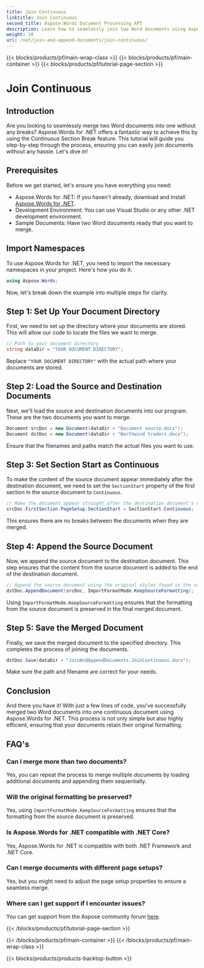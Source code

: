 ```yaml
---
title: Join Continuous
linktitle: Join Continuous
second_title: Aspose.Words Document Processing API
description: Learn how to seamlessly join two Word documents using Aspose.Words for .NET. Follow our step-by-step guide for a smooth and efficient document merge.
weight: 10
url: /net/join-and-append-documents/join-continuous/
---
```


{{< blocks/products/pf/main-wrap-class >}}
{{< blocks/products/pf/main-container >}}
{{< blocks/products/pf/tutorial-page-section >}}

# Join Continuous

## Introduction

Are you looking to seamlessly merge two Word documents into one without any breaks? Aspose.Words for .NET offers a fantastic way to achieve this by using the Continuous Section Break feature. This tutorial will guide you step-by-step through the process, ensuring you can easily join documents without any hassle. Let's dive in!

## Prerequisites

Before we get started, let's ensure you have everything you need:

- Aspose.Words for .NET: If you haven't already, download and install [Aspose.Words for .NET](https://releases.aspose.com/words/net/).
- Development Environment: You can use Visual Studio or any other .NET development environment.
- Sample Documents: Have two Word documents ready that you want to merge.

## Import Namespaces

To use Aspose.Words for .NET, you need to import the necessary namespaces in your project. Here's how you do it:

```csharp
using Aspose.Words;
```

Now, let's break down the example into multiple steps for clarity.

## Step 1: Set Up Your Document Directory

First, we need to set up the directory where your documents are stored. This will allow our code to locate the files we want to merge.

```csharp
// Path to your document directory 
string dataDir = "YOUR DOCUMENT DIRECTORY";
```

Replace `"YOUR DOCUMENT DIRECTORY"` with the actual path where your documents are stored.

## Step 2: Load the Source and Destination Documents

Next, we'll load the source and destination documents into our program. These are the two documents you want to merge.

```csharp
Document srcDoc = new Document(dataDir + "Document source.docx");
Document dstDoc = new Document(dataDir + "Northwind traders.docx");
```

Ensure that the filenames and paths match the actual files you want to use.

## Step 3: Set Section Start as Continuous

To make the content of the source document appear immediately after the destination document, we need to set the `SectionStart` property of the first section in the source document to `Continuous`.

```csharp
// Make the document appear straight after the destination document's content.
srcDoc.FirstSection.PageSetup.SectionStart = SectionStart.Continuous;
```

This ensures there are no breaks between the documents when they are merged.

## Step 4: Append the Source Document

Now, we append the source document to the destination document. This step ensures that the content from the source document is added to the end of the destination document.

```csharp
// Append the source document using the original styles found in the source document.
dstDoc.AppendDocument(srcDoc, ImportFormatMode.KeepSourceFormatting);
```

Using `ImportFormatMode.KeepSourceFormatting` ensures that the formatting from the source document is preserved in the final merged document.

## Step 5: Save the Merged Document

Finally, we save the merged document to the specified directory. This completes the process of joining the documents.

```csharp
dstDoc.Save(dataDir + "JoinAndAppendDocuments.JoinContinuous.docx");
```

Make sure the path and filename are correct for your needs.

## Conclusion

And there you have it! With just a few lines of code, you've successfully merged two Word documents into one continuous document using Aspose.Words for .NET. This process is not only simple but also highly efficient, ensuring that your documents retain their original formatting.

## FAQ's

### Can I merge more than two documents?
Yes, you can repeat the process to merge multiple documents by loading additional documents and appending them sequentially.

### Will the original formatting be preserved?
Yes, using `ImportFormatMode.KeepSourceFormatting` ensures that the formatting from the source document is preserved.

### Is Aspose.Words for .NET compatible with .NET Core?
Yes, Aspose.Words for .NET is compatible with both .NET Framework and .NET Core.

### Can I merge documents with different page setups?
Yes, but you might need to adjust the page setup properties to ensure a seamless merge.

### Where can I get support if I encounter issues?
You can get support from the Aspose community forum [here](https://forum.aspose.com/c/words/8).

{{< /blocks/products/pf/tutorial-page-section >}}

{{< /blocks/products/pf/main-container >}}
{{< /blocks/products/pf/main-wrap-class >}}

{{< blocks/products/products-backtop-button >}}
